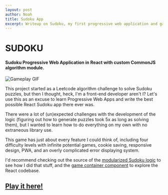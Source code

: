 ```yaml
---
layout: post
author: Noah
title: Sudoku App
excerpt: Writeup on Sudoku, my first progressive web application and game.
---
```


# SUDOKU

#### Sudoku Progressive Web Application in React with custom CommonJS algorithm module.

![Gameplay GIF](https://i.imgur.com/fictjrN.gif)

This project started as a Leetcode algorithm challenge to solve Sudoku puzzles, but then I thought, heck, I'm a front-end developer aren't I? Let's use this as an excuse to learn Progressive Web Apps and write the best possible React Sudoku app there ever was.

There were a lot of (un)expected challenges with the development of the logic (figuring out how to generate puzzles took 5x as long as solving them), but I wanted to learn how to do everything on my own with no extraneous library use.

This game has just about every feature I could think of, including four difficulty levels with infinite potential games, cookie saving, responsive design, PWA, and an overly complicated error displaying system.

I'd recommend checking out the source of the [modularized Sudoku logic](https://github.com/Egrodo/sudoku/blob/master/src/sudoku.js) to see how I did that stuff, and the [game container component](https://github.com/Egrodo/sudoku/blob/master/src/components/GameContainer.js) to explore the React codebase.

## [Play it here!](https://egrodo.github.io/sudoku/)

